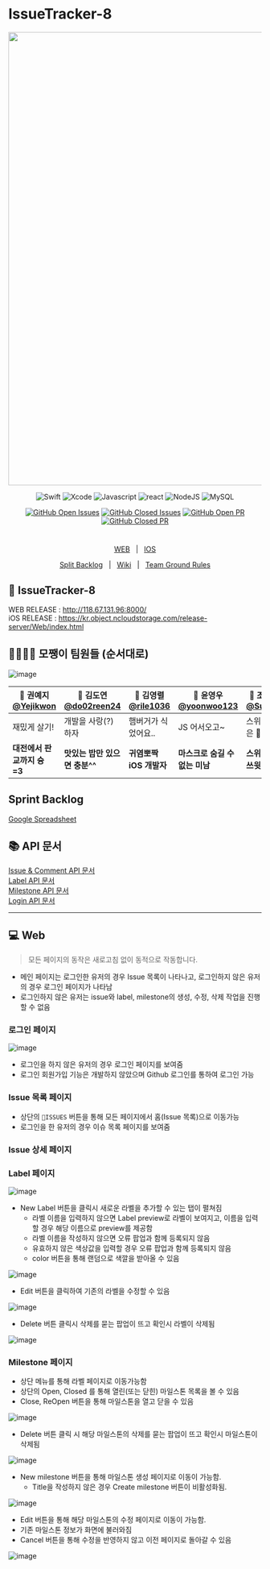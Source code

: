 # IssueTracker-8

<div align="center">

<img width = 900 src = "https://user-images.githubusercontent.com/34840140/97556676-1eeaa500-1a1d-11eb-8fe7-6b9420af20f7.png">

![Swift](https://img.shields.io/badge/swift-v5.1-orange?logo=swift)
![Xcode](https://img.shields.io/badge/xcode-v12.1-blue?logo=xcode)
![Javascript](https://img.shields.io/badge/javascript-ES6+-yellow?logo=javascript)
![react](https://img.shields.io/badge/react-16.13-1cf?logo=react)
![NodeJS](https://img.shields.io/badge/node.js-v12.18.3-green?logo=node.js)
![MySQL](https://img.shields.io/badge/mysql-v5.7.32-blue?logo=mysql)

[![GitHub Open Issues](https://img.shields.io/github/issues-raw/boostcamp-2020/IssueTracker-8?color=green)](https://github.com/boostcamp-2020/IssueTracker-8/issues)
[![GitHub Closed Issues](https://img.shields.io/github/issues-closed-raw/boostcamp-2020/IssueTracker-8?color=red)](https://github.com/boostcamp-2020/IssueTracker-8/issues)
[![GitHub Open PR](https://img.shields.io/github/issues-pr-raw/boostcamp-2020/IssueTracker-8?color=green)](https://github.com/boostcamp-2020/IssueTracker-8/issues)
[![GitHub Closed PR](https://img.shields.io/github/issues-pr-closed-raw/boostcamp-2020/IssueTracker-8?color=red)](https://github.com/boostcamp-2020/IssueTracker-8/issues)

<H1></H1>

[WEB](https://github.com/boostcamp-2020/IssueTracker-08/blob/master/sprint-web.md)&nbsp;&nbsp;&nbsp;|&nbsp;&nbsp;&nbsp;[IOS](https://github.com/boostcamp-2020/IssueTracker-08/blob/master/sprint-ios.md)

[Split Backlog](https://docs.google.com/spreadsheets/d/19wkM--KlfBSZAe7_RBzZKZ5Rq0YNnLkuxhtWNhTGxDA/edit#gid=0)&nbsp;&nbsp;&nbsp;|&nbsp;&nbsp;&nbsp;[Wiki](https://github.com/boostcamp-2020/IssueTracker-08/wiki)&nbsp;&nbsp;&nbsp;|&nbsp;&nbsp;&nbsp;[Team Ground Rules](https://github.com/boostcamp-2020/IssueTracker-08/wiki/Team-Ground-Rules)

</div>

## :link: IssueTracker-8
WEB RELEASE : http://118.67.131.96:8000/  <br>
iOS RELEASE : https://kr.object.ncloudstorage.com/release-server/Web/index.html

## 👨‍👩‍👧‍👦 모쨍이 팀원들 (순서대로)

![image](https://user-images.githubusercontent.com/50297117/97560815-8d7e3180-1a22-11eb-8682-21d00cfe1a65.png)

| 🐳 권예지 [@Yejikwon](https://github.com/Yejikwon) | 🐹 김도연 [@do02reen24](https://github.com/do02reen24) | 🐼 김영렬 [@rile1036](https://github.com/rile1036) | 🐶 윤영우 [@yoonwoo123](https://github.com/yoonwoo123) | 🐲 조수정 [@Sueaty](https://github.com/Sueaty) |
| ------------------------------------------------- | ----------------------------------------------------- | ------------------------------------------------- | ----------------------------------------------------- | --------------------------------------------- |
| 재밌게 살기!                                      | 개발을 사랑(?)하자                                    | 햄버거가 식었어요..                               | JS 어서오고~                                          | 스위리 발은 🐶발                      |
| **대전에서 판교까지 슝 =3**                       | **맛있는 밥만 있으면 충분^^**                         | **귀염뽀짝 iOS 개발자**                           | **마스크로 숨길 수 없는 미남**                        | **스위리 쏘 쓰윗**                            |



## Sprint Backlog
[Google Spreadsheet](https://docs.google.com/spreadsheets/d/19wkM--KlfBSZAe7_RBzZKZ5Rq0YNnLkuxhtWNhTGxDA/edit?usp=sharing)

## 📚 API 문서
[Issue & Comment API 문서](https://documenter.getpostman.com/view/10085882/TVYNYF44#b5e26198-7c6d-4148-830b-19552dc47f41) <br/>
[Label API 문서](https://documenter.getpostman.com/view/7326919/TVYNYvFB) <br/>
[Milestone API 문서](https://documenter.getpostman.com/view/13282124/TVYJ7HM9) <br/>
[Login API 문서](https://documenter.getpostman.com/view/7326919/TVemB9H7) <br/>

-----

## 💻 Web

> 모든 페이지의 동작은 새로고침 없이 동적으로 작동합니다.

* 메인 페이지는 로그인한 유저의 경우 Issue 목록이 나타나고, 로그인하지 않은 유저의 경우 로그인 페이지가 나타남
* 로그인하지 않은 유저는 issue와 label, milestone의 생성, 수정, 삭제 작업을 진행할 수 없음

### 로그인 페이지

![image](https://user-images.githubusercontent.com/50297117/99023911-ed3f1580-25a8-11eb-8fea-5a0d070bdc58.png)

* 로그인을 하지 않은 유저의 경우 로그인 페이지를 보여줌
* 로그인 회원가입 기능은 개발하지 않았으며 Github 로그인를 통하여 로그인 가능

### Issue 목록 페이지

* 상단의 `🐼ISSUES` 버튼을 통해 모든 페이지에서 홈(Issue 목록)으로 이동가능
* 로그인을 한 유저의 경우 이슈 목록 페이지를 보여줌

### Issue 상세 페이지



### Label 페이지

![image](https://user-images.githubusercontent.com/50297117/99023950-034cd600-25a9-11eb-854d-b3062ea4ad4f.png)

* New Label 버튼을 클릭시 새로운 라벨을 추가할 수 있는 탭이 펼쳐짐
  * 라벨 이름을 입력하지 않으면 Label preview로 라벨이 보여지고, 이름을 입력할 경우 해당 이름으로 preview를 제공함
  * 라벨 이름을 작성하지 않으면 오류 팝업과 함께 등록되지 않음
  * 유효하지 않은 색상값을 입력할 경우 오류 팝업과 함께 등록되지 않음
  * color 버튼을 통해 랜덤으로 색깔을 받아올 수 있음

![image](https://user-images.githubusercontent.com/50297117/99023982-12cc1f00-25a9-11eb-88fd-63d0da0d2c04.png)

* Edit 버튼을 클릭하여 기존의 라벨을 수정할 수 있음

![image](https://user-images.githubusercontent.com/50297117/99024009-2081a480-25a9-11eb-887a-16ce12078938.png)

* Delete 버튼 클릭시 삭제를 묻는 팝업이 뜨고 확인시 라벨이 삭제됨

![image](https://user-images.githubusercontent.com/50297117/99024428-eb298680-25a9-11eb-9e23-3cb7eaefbf8c.png)

### Milestone 페이지

* 상단 메뉴를 통해 라벨 페이지로 이동가능함
* 상단의 Open, Closed 를 통해 열린(또는 닫힌) 마일스톤 목록을 볼 수 있음
* Close, ReOpen 버튼을 통해 마일스톤을 열고 닫을 수 있음

![image](https://user-images.githubusercontent.com/50297117/99024218-70606b80-25a9-11eb-92dc-7fba58ee9493.png) 

* Delete 버튼 클릭 시 해당 마일스톤의 삭제를 묻는 팝업이 뜨고 확인시 마일스톤이 삭제됨

![image](https://user-images.githubusercontent.com/50297117/99024755-9b978a80-25aa-11eb-998c-6eed83b51da3.png)

* New milestone 버튼을 통해 마일스톤 생성 페이지로 이동이 가능함.
  * Title을 작성하지 않은 경우 Create milestone 버튼이 비활성화됨.

![image](https://user-images.githubusercontent.com/50297117/99024237-7b1b0080-25a9-11eb-9dd5-06474640720c.png)

* Edit 버튼을 통해 해당 마일스톤의 수정 페이지로 이동이 가능함.
* 기존 마일스톤 정보가 화면에 불러와짐
* Cancel 버튼을 통해 수정을 반영하지 않고 이전 페이지로 돌아갈 수 있음

![image](https://user-images.githubusercontent.com/50297117/99024181-5f175f00-25a9-11eb-993a-c2ee0bfe570c.png)
